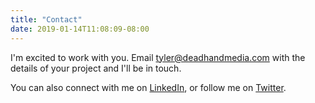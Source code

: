 ```yaml
---
title: "Contact"
date: 2019-01-14T11:08:09-08:00
---
```


I'm excited to work with you. Email [tyler@deadhandmedia.com](mailto:tyler@deadhandmedia.com) with the details of your project and I'll be in touch.

You can also connect with me on [LinkedIn](https://www.linkedin.com/in/tylerlwsmith/), or follow me on [Twitter](https://twitter.com/tylerlwsmith).

